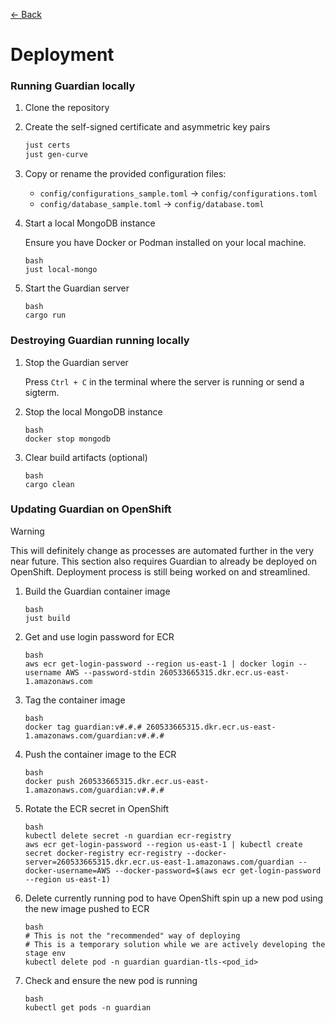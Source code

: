 [&#8592; Back](../#guardian)

# Deployment

### Running Guardian locally

1.  Clone the repository
2.  Create the self-signed certificate and asymmetric key pairs

    ```bash
    just certs
    just gen-curve
    ```

3.  Copy or rename the provided configuration files:

    -   `config/configurations_sample.toml` &#8594; `config/configurations.toml`
    -   `config/database_sample.toml` &#8594; `config/database.toml`

4.  Start a local MongoDB instance

    Ensure you have Docker or Podman installed on your local machine.

        bash
        just local-mongo

5.  Start the Guardian server

        bash
        cargo run

### Destroying Guardian running locally

1.  Stop the Guardian server

    Press `Ctrl + C` in the terminal where the server is running or send a sigterm.

2.  Stop the local MongoDB instance

        bash
        docker stop mongodb

3.  Clear build artifacts (optional)

        bash
        cargo clean

### Updating Guardian on OpenShift

> [!WARNING]
> This will definitely change as processes are automated further in the very near future.
> This section also requires Guardian to already be deployed on OpenShift. Deployment process is still being worked on and streamlined.

1.  Build the Guardian container image

        bash
        just build

2.  Get and use login password for ECR

        bash
        aws ecr get-login-password --region us-east-1 | docker login --username AWS --password-stdin 260533665315.dkr.ecr.us-east-1.amazonaws.com

3.  Tag the container image

        bash
        docker tag guardian:v#.#.# 260533665315.dkr.ecr.us-east-1.amazonaws.com/guardian:v#.#.#

4.  Push the container image to the ECR

        bash
        docker push 260533665315.dkr.ecr.us-east-1.amazonaws.com/guardian:v#.#.#

5.  Rotate the ECR secret in OpenShift

        bash
        kubectl delete secret -n guardian ecr-registry
        aws ecr get-login-password --region us-east-1 | kubectl create secret docker-registry ecr-registry --docker-server=260533665315.dkr.ecr.us-east-1.amazonaws.com/guardian --docker-username=AWS --docker-password=$(aws ecr get-login-password --region us-east-1)

6.  Delete currently running pod to have OpenShift spin up a new pod using the new image pushed to ECR

        bash
        # This is not the "recommended" way of deploying
        # This is a temporary solution while we are actively developing the stage env
        kubectl delete pod -n guardian guardian-tls-<pod_id>

7.  Check and ensure the new pod is running

        bash
        kubectl get pods -n guardian
